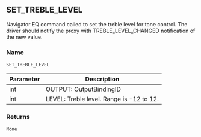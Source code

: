 ## SET\_TREBLE\_LEVEL

Navigator EQ command called to set the treble level for tone control. The driver should notify the proxy with TREBLE\_LEVEL\_CHANGED notification of the new value.


### Name

`SET_TREBLE_LEVEL`


| Parameter | Description                              |
| --------- | ---------------------------------------- |
| int       | OUTPUT: OutputBindingID                  |
| int       | LEVEL: Treble level. Range is -12 to 12. |


### Returns

`None`